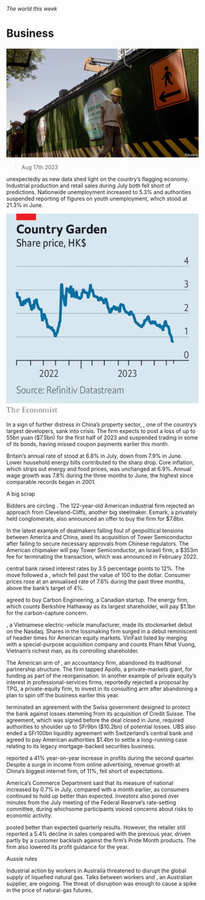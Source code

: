 ###### The world this week

# Business 

#####  

![image](images/20230819_WWP501.jpg) 

> Aug 17th 2023 

 unexpectedly  as new data shed light on the country’s flagging economy. Industrial production and retail sales during July both fell short of predictions. Nationwide unemployment increased to 5.3% and authorities suspended reporting of figures on youth unemployment, which stood at 21.3% in June.

![image](images/20230819_WWC196.png) 


In a sign of further distress in China’s property sector, , one of the country’s largest developers, sank into crisis. The firm expects to post a loss of up to 55bn yuan ($7.5bn) for the first half of 2023 and suspended trading in some of its bonds, having missed coupon payments earlier this month.

Britain’s annual rate of  stood at 6.8% in July, down from 7.9% in June. Lower household energy bills contributed to the sharp drop. Core inflation, which strips out energy and food prices, was unchanged at 6.9%. Annual wage growth was 7.8% during the three months to June, the highest since comparable records began in 2001.

A big scrap

Bidders are circling . The 122-year-old American industrial firm rejected an approach from Cleveland-Cliffs, another big steelmaker. Esmark, a privately held conglomerate, also announced an offer to buy the firm for $7.8bn.

In the latest example of dealmakers falling foul of geopolitical tensions between America and China,  axed its acquisition of Tower Semiconductor after failing to secure necessary approvals from Chinese regulators. The American chipmaker will pay Tower Semiconductor, an Israeli firm, a $353m fee for terminating the transaction, which was announced in February 2022.

central bank raised interest rates by 3.5 percentage points to 12%. The move followed a , which fell past the value of 100 to the dollar. Consumer prices rose at an annualised rate of 7.6% during the past three months, above the bank’s target of 4%.

agreed to buy Carbon Engineering, a Canadian startup. The energy firm, which counts Berkshire Hathaway as its largest shareholder, will pay $1.1bn for the carbon-capture concern.

, a Vietnamese electric-vehicle manufacturer, made its stockmarket debut on the Nasdaq. Shares in the lossmaking firm surged in a debut reminiscent of headier times for American equity markets. VinFast listed by merging with a special-purpose acquisition company and counts Pham Nhat Vuong, Vietnam’s richest man, as its controlling shareholder.

The American arm of , an accountancy firm, abandoned its traditional partnership structure. The firm tapped Apollo, a private-markets giant, for funding as part of the reorganisation. In another example of private equity’s interest in professional-services firms,  reportedly rejected a proposal by TPG, a private-equity firm, to invest in its consulting arm after abandoning a plan to spin off the business earlier this year.

 terminated an agreement with the Swiss government designed to protect the bank against losses stemming from its acquisition of Credit Suisse. The agreement, which was signed before the deal closed in June, required authorities to shoulder up to SFr9bn ($10.2bn) of potential losses. UBS also ended a SFr100bn liquidity agreement with Switzerland’s central bank and agreed to pay American authorities $1.4bn to settle a long-running case relating to its legacy mortgage-backed securities business.

 reported a 41% year-on-year increase in profits during the second quarter. Despite a surge in income from online advertising, revenue growth at China’s biggest internet firm, of 11%, fell short of expectations. 

America’s Commerce Department said that its measure of national increased by 0.7% in July, compared with a month earlier, as consumers continued to hold up better than expected. Investors also pored over minutes from the July meeting of the Federal Reserve’s rate-setting committee, during whichsome participants voiced concerns about risks to economic activity. 

 posted better than expected quarterly results. However, the retailer still reported a 5.4% decline in sales compared with the previous year, driven partly by a customer backlash against the firm’s Pride Month products. The firm also lowered its profit guidance for the year. 

Aussie rules

Industrial action by workers in Australia threatened to disrupt the global supply of liquefied natural gas. Talks between workers and , an Australian supplier, are ongoing. The threat of disruption was enough to cause a spike in the price of natural-gas futures.

